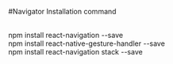 #Navigator Installation
 command

<br>
npm install react-navigation --save
<br>
npm install react-native-gesture-handler --save
<br>
npm install react-navigation stack --save
